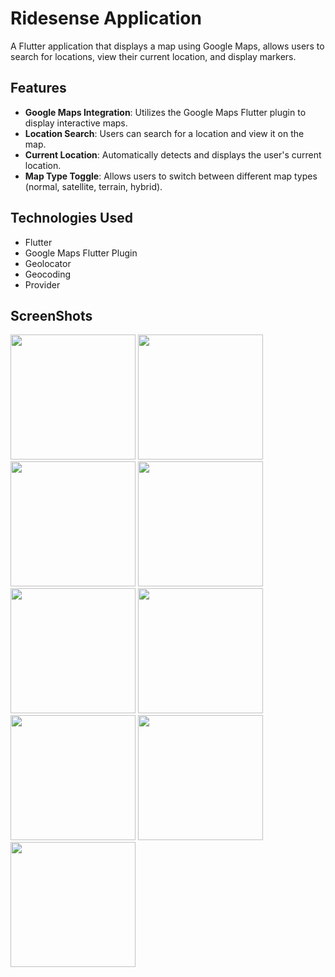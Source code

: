 # Ridesense Application

A Flutter application that displays a map using Google Maps, allows users to search for locations, view their current location, and display markers.

## Features

- **Google Maps Integration**: Utilizes the Google Maps Flutter plugin to display interactive maps.
- **Location Search**: Users can search for a location and view it on the map.
- **Current Location**: Automatically detects and displays the user's current location.
- **Map Type Toggle**: Allows users to switch between different map types (normal, satellite, terrain, hybrid).

## Technologies Used

- Flutter
- Google Maps Flutter Plugin
- Geolocator
- Geocoding
- Provider

## ScreenShots 

<img src="https://github.com/user-attachments/assets/5615fa66-2fd0-499a-b66a-3ee8eff85768" width="200" />
<img src="https://github.com/user-attachments/assets/ac2969b7-bba7-4f59-a737-926fcacae5df" width="200" />
<img src="https://github.com/user-attachments/assets/620a868d-8700-4b86-ace9-3e580b573aa8" width="200" />
<img src="https://github.com/user-attachments/assets/1d107f41-4a01-47f0-8fa5-1ebb4ed447cc" width="200" />
<img src="https://github.com/user-attachments/assets/8cdda1e4-d01f-471f-a99d-a41caaff87d6" width="200" />
<img src="https://github.com/user-attachments/assets/bc6b4b49-3b68-4243-a625-b7c9dae911d9" width="200" />
<img src="https://github.com/user-attachments/assets/71353b10-d22b-428d-97e9-b80ab941482c" width="200" />
<img src="https://github.com/user-attachments/assets/239609d8-2868-4b14-9b16-6347134b2dd8" width="200" />
<img src="https://github.com/user-attachments/assets/a70ddbcc-320f-4d74-91ae-93db1f74d130" width="200" />


